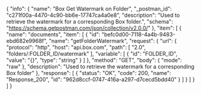 {
  "info": {
    "name": "Box Get Watermark on Folder",
    "_postman_id": "c271f00a-4470-4c90-bb6e-17747ca4a0e8",
    "description": "Used to retrieve the watermark for a corresponding Box folder.",
    "schema": "https://schema.getpostman.com/json/collection/v2.0.0/"
  },
  "item": [
    {
      "name": "documents",
      "item": [
        {
          "id": "befc0d00-7118-4a4b-9483-ebd682e9968f",
          "name": "getFolderWatermark",
          "request": {
            "url": {
              "protocol": "http",
              "host": "api.box.com",
              "path": [
                "2.0",
                "folders/:FOLDER_ID/watermark"
              ],
              "variable": [
                {
                  "id": "FOLDER_ID",
                  "value": "{}",
                  "type": "string"
                }
              ]
            },
            "method": "GET",
            "body": {
              "mode": "raw"
            },
            "description": "Used to retrieve the watermark for a corresponding Box folder"
          },
          "response": [
            {
              "status": "OK",
              "code": 200,
              "name": "Response_200",
              "id": "962d8ccf-0747-416a-a297-d7cecd5bdd40"
            }
          ]
        }
      ]
    }
  ]
}